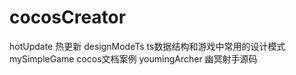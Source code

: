 <!--
 * @Author: 章红平
 * @Date: 2022-11-25 13:44:31
 * @LastEditors: 章红平
 * @LastEditTime: 2023-04-04 09:09:56
 * @FilePath: \cocosCreator\README.md
 * @Description: 描述
-->
# cocosCreator
hotUpdate 热更新
designModeTs ts数据结构和游戏中常用的设计模式
mySimpleGame cocos文档案例
youmingArcher 幽冥射手源码
